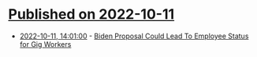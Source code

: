 # [Published on 2022-10-11](index.md)

* [2022-10-11, 14:01:00](https://news.slashdot.org/story/22/10/11/141229/biden-proposal-could-lead-to-employee-status-for-gig-workers?utm_source=rss1.0mainlinkanon&utm_medium=feed) - [Biden Proposal Could Lead To Employee Status for Gig Workers](https://news.slashdot.org/story/22/10/11/141229/biden-proposal-could-lead-to-employee-status-for-gig-workers?utm_source=rss1.0mainlinkanon&utm_medium=feed)
